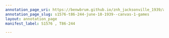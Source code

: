 ```yaml
---
annotation_page_uri: https://benwbrum.github.io/znh_jacksonville_1939/annotations/s1576-t86-244-june-18-1939--canvas-1-games.json
annotation_page_slug: s1576-t86-244-june-18-1939--canvas-1-games
layout: annotation_page
manifest_label: S1576 , T86-244

---
```


